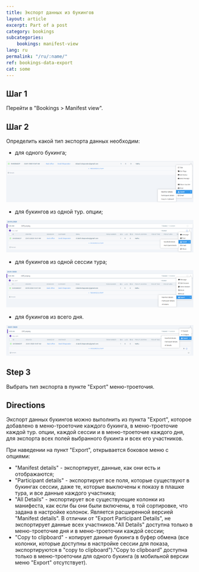 ```yaml
---
title: Экспорт данных из букингов
layout: article
excerpt: Part of a post
category: bookings
subcategories:
    bookings: manifest-view
lang: ru
permalink: "/ru/:name/"
ref: bookings-data-export
cat: some
---
```


## **Шаг 1**

Перейти в "Bookings > Manifest view".

## **Шаг 2**

Определить какой тип экспорта данных необходим:
- для одного букинга;

![Booking_data_export1](/assets/images/booking_data_export1.png)

- для букингов из одной тур. опции;

![Booking_data_export2](/assets/images/booking_data_export2.png)

- для букингов из одной сессии тура;

![Booking_data_export3](/assets/images/booking_data_export3.png)

- для букингов из всего дня.

![Booking_data_export4](/assets/images/booking_data_export4.png)

## **Step 3**

Выбрать тип экспорта в пункте "Export" меню-троеточия.

## **Directions**

Экспорт данных букингов можно выполнить из пункта "Export", которое добавлено в меню-троеточие каждого букинга, в меню-троеточие каждой тур. опции, каждой сессии и в меню-троеточие каждого дня, для экспорта всех полей выбранного букинга и всех его участников.

При наведении на пункт "Export", открывается боковое меню с опциями:
- "Manifest details" - экспортирует, данные, как они есть и отображаются;
- "Participant details" - экспортирует все поля, которые существуют в букингах сессии, даже те, которые выключены к показу в плашке тура, и все данные каждого участника;
- "All Details" - экспортирует все существующие колонки из манифеста, как если бы они были включены, в той сортировке, что задана в настройке колонок. Является расширенной версией "Manifest details". В отличии от "Export Participant Details", не экспортирует данные всех участников."All Details" доступна только в меню-троеточие дня и в меню-троеточии каждой сессии;
- "Copy to clipboard" - копирует данные букинга в буфер обмена (все колонки, которые доступны в настройке сессии для показа, экспортируются в "copy to clipboard")."Copy to clipboard" доступна только в меню-троеточии для одного букинга (в мобильной версии меню "Export" отсутствует).

